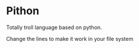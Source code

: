 # Pithon

Totally troll language based on python.

Change the lines to make it work in your file system

